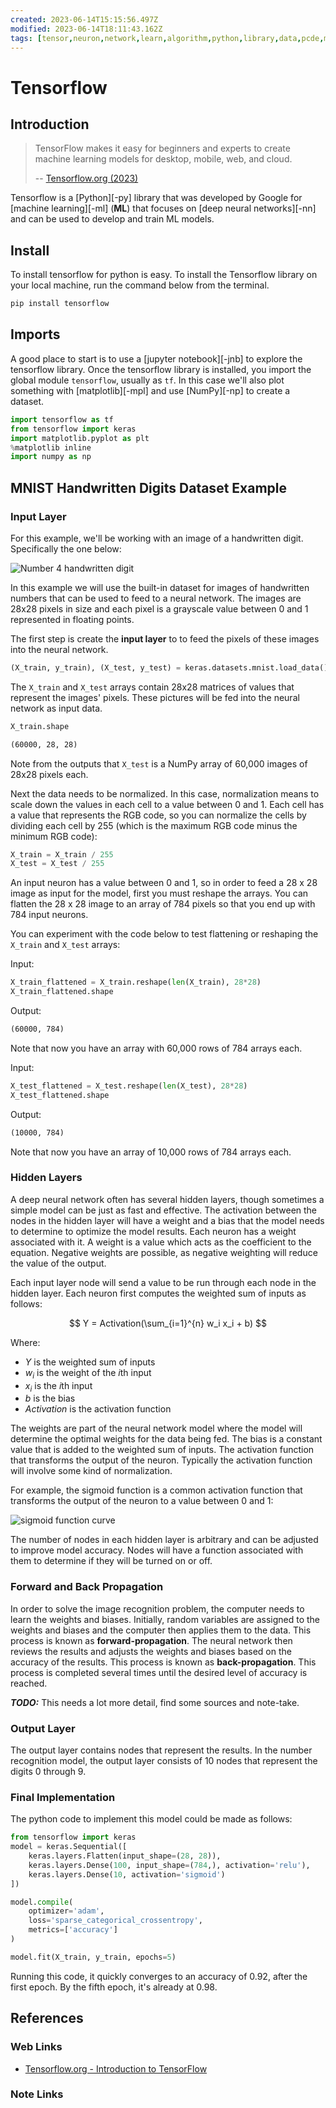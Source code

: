```yaml
---
created: 2023-06-14T15:15:56.497Z
modified: 2023-06-14T18:11:43.162Z
tags: [tensor,neuron,network,learn,algorithm,python,library,data,pcde,module21]
---
```

# Tensorflow

## Introduction

>TensorFlow makes it easy for beginners and experts to
>create machine learning models for desktop, mobile, web, and cloud.
>
>-- [Tensorflow.org (2023)][tflow-intro]

Tensorflow is a [Python][-py] library that was developed by Google for
[machine learning][-ml] (**ML**) that focuses on [deep neural networks][-nn] and
can be used to develop and train ML models.

## Install

To install tensorflow for python is easy.
To install the Tensorflow library on your local machine,
run the command below from the terminal.

```sh
pip install tensorflow
```

## Imports

A good place to start is to use a [jupyter notebook][-jnb] to
explore the tensorflow library.
Once the tensorflow library is installed,
you import the global module `tensorflow`, usually as `tf`.
In this case we'll also plot something with [matplotlib][-mpl] and
use [NumPy][-np] to create a dataset.

```python
import tensorflow as tf
from tensorflow import keras
import matplotlib.pyplot as plt
%matplotlib inline
import numpy as np
```

## MNIST Handwritten Digits Dataset Example

### Input Layer

For this example, we'll be working with an image of a handwritten digit.
Specifically the one below:

![Number 4 handwritten digit](2023-06-14-17-14-28.png)

In this example we will use the built-in dataset for
images of handwritten numbers that can be used to feed to a neural network.
The images are 28x28 pixels in size and
each pixel is a grayscale value between 0 and 1 represented in floating points.

The first step is create the **input layer** to
to feed the pixels of these images into the neural network.

```python
(X_train, y_train), (X_test, y_test) = keras.datasets.mnist.load_data()
```

The `X_train` and `X_test` arrays contain 28x28 matrices of
values that represent the images' pixels.
These pictures will be fed into the neural network as input data.

```python
X_train.shape
```

```txt
(60000, 28, 28)
```

Note from the outputs that `X_test` is a NumPy array of 60,000 images of
28x28 pixels each.

Next the data needs to be normalized.
In this case, normalization means to scale down the values in
each cell to a value between 0 and 1.
Each cell has a value that represents the RGB code,
so you can normalize the cells by dividing each cell by 255
(which is the maximum RGB code minus the minimum RGB code):

```python
X_train = X_train / 255
X_test = X_test / 255
```

An input neuron has a value between 0 and 1,
so in order to feed a 28 x 28 image as input for the model,
first you must reshape the arrays.
You can flatten the 28 x 28 image to an array of 784 pixels so
that you end up with 784 input neurons.

You can experiment with the code below to test flattening or
reshaping the `X_train` and `X_test` arrays:

Input:

```python
X_train_flattened = X_train.reshape(len(X_train), 28*28)
X_train_flattened.shape
```

Output:

```txt
(60000, 784)
```

Note that now you have an array with 60,000 rows of 784 arrays each.

Input:

```python
X_test_flattened = X_test.reshape(len(X_test), 28*28)
X_test_flattened.shape
```

Output:

```txt
(10000, 784)
```

Note that now you have an array of 10,000 rows of 784 arrays each.

### Hidden Layers

A deep neural network often has several hidden layers,
though sometimes a simple model can be just as fast and effective.
The activation between the nodes in the hidden layer will have a weight and
a bias that the model needs to determine to optimize the model results.
Each neuron has a weight associated with it.
A weight is a value which acts as the coefficient to the equation.
Negative weights are possible,
as negative weighting will reduce the value of the output.

Each input layer node will send a value to
be run through each node in the hidden layer.
Each neuron first computes the weighted sum of inputs as follows:

$$
Y = Activation(\sum_{i=1}^{n} w_i x_i + b)
$$

Where:

* $Y$ is the weighted sum of inputs
* $w_i$ is the weight of the $i$th input
* $x_i$ is the $i$th input
* $b$ is the bias
* $Activation$ is the activation function

The weights are part of the neural network model where
the model will determine the optimal weights for the data being fed.
The bias is a constant value that is added to the weighted sum of inputs.
The activation function that transforms the output of the neuron.
Typically the activation function will involve some kind of normalization.

For example,
the sigmoid function is a common activation function that
transforms the output of the neuron to a value between 0 and 1:

![sigmoid function curve](2023-06-14-17-42-39.png)

The number of nodes in each hidden layer is arbitrary and
can be adjusted to improve model accuracy.
Nodes will have a function associated with them to
determine if they will be turned on or off.

### Forward and Back Propagation

In order to solve the image recognition problem,
the computer needs to learn the weights and biases.
Initially, random variables are assigned to the weights and biases and
the computer then applies them to the data.
This process is known as **forward-propagation**.
The neural network then reviews the results and
adjusts the weights and biases based on the accuracy of the results.
This process is known as **back-propagation**.
This process is completed several times until the desired level of
accuracy is reached.

***TODO:*** This needs a lot more detail, find some sources and note-take.
<!-- Sections needing work: general explanations of input, -->
<!-- hidden layers, output, forward and back propagation, weight updates.-->

### Output Layer

The output layer contains nodes that represent the results.
In the number recognition model,
the output layer consists of 10 nodes that represent the digits 0 through 9.

### Final Implementation

The python code to implement this model could be made as follows:

```python
from tensorflow import keras
model = keras.Sequential([
    keras.layers.Flatten(input_shape=(28, 28)),
    keras.layers.Dense(100, input_shape=(784,), activation='relu'),
    keras.layers.Dense(10, activation='sigmoid')
])

model.compile(
    optimizer='adam',
    loss='sparse_categorical_crossentropy',
    metrics=['accuracy']
)

model.fit(X_train, y_train, epochs=5)
```

Running this code, it quickly converges to an accuracy of 0.92,
after the first epoch.
By the fifth epoch, it's already at 0.98.

## References

### Web Links

* [Tensorflow.org - Introduction to TensorFlow][tflow-intro]

<!-- Hidden References -->
[tflow-intro]: https://www.tensorflow.org/learn "Tensorflow.org. 'Introduction to TensorFlow' Accessed 2023-06-14"

### Note Links

<!-- Hidden References -->
